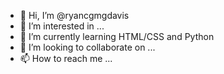 - 👋 Hi, I’m @ryancgmgdavis
- 👀 I’m interested in ...
- 🌱 I’m currently learning HTML/CSS and Python
- 💞️ I’m looking to collaborate on ...
- 📫 How to reach me ...

<!---
ryancgmgdavis/ryancgmgdavis is a ✨ special ✨ repository because its `README.md` (this file) appears on your GitHub profile.
You can click the Preview link to take a look at your changes.
--->
